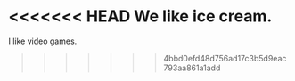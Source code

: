 <<<<<<< HEAD
We like ice cream.
=======
I like video games.
>>>>>>> 4bbd0efd48d756ad17c3b5d9eac793aa861a1add
